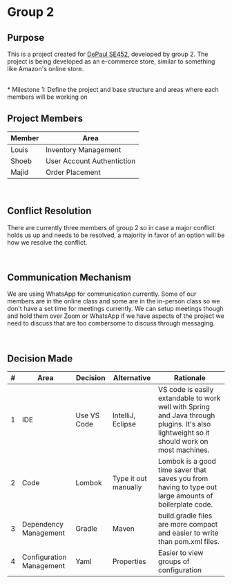 # Group 2

## Purpose
This is a project created for [DePaul SE452](http://www.cdm.depaul.edu/academics/pages/courseinfo.aspx?Subject=SE&CatalogNbr=452), developed by group 2. The project is being developed as an e-commerce store, similar to something like Amazon's online store.

<br>
* Milestone 1: Define the project and base structure and areas where each members will be working on

## Project Members

| Member | Area  |
| ----------- | ----------- 
| Louis | Inventory Management |
| Shoeb | User Account Authentiction |
| Majid | Order Placement |


<br/>

## Conflict Resolution
There are currently three members of group 2 so in case a major conflict holds us up and needs to be resolved, a majority in favor of an option will be how we resolve the conflict.

<br/>

## Communication Mechanism
We are using WhatsApp for communication currently. Some of our members are in the online class and some are in the in-person class so we don't have a set time for meetings currently. We can setup meetings though and hold them over Zoom or WhatsApp if we have aspects of the project we need to discuss that are too combersome to discuss through messaging.

<br/>

## Decision Made
| # | Area  | Decision | Alternative | Rationale
| ----------- | ----------- | --- | --- |--- |
| 1| IDE | Use VS Code |IntelliJ, Eclipse | VS code is easily extandable to work well with Spring and Java through plugins. It's also lightweight so it should work on most machines.
| 2 | Code  | Lombok | Type it out manually | Lombok is a good time saver that saves you from having to type out large amounts of boilerplate code.
| 3 | Dependency Management  | Gradle | Maven | build.gradle files are more compact and easier to write than pom.xml files.
| 4 | Configuration Management  | Yaml | Properties | Easier to view groups of configuration

